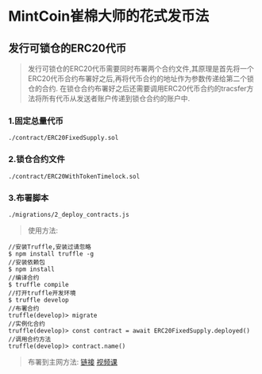 # MintCoin崔棉大师的花式发币法

## 发行可锁仓的ERC20代币
> 发行可锁仓的ERC20代币需要同时布署两个合约文件,其原理是首先将一个ERC20代币合约布署好之后,再将代币合约的地址作为参数传递给第二个锁仓的合约.
> 在锁仓合约布署好之后还需要调用ERC20代币合约的tracsfer方法将所有代币从发送者账户传递到锁仓合约的账户中.
### 1.固定总量代币
```
./contract/ERC20FixedSupply.sol
```
### 2.锁仓合约文件
```
./contract/ERC20WithTokenTimelock.sol
```
### 3.布署脚本
```
./migrations/2_deploy_contracts.js
```

> 使用方法:
```shell
//安装Truffle,安装过请忽略
$ npm install truffle -g 
//安装依赖包
$ npm install          
//编译合约  
$ truffle compile     
//打开truffle开发环境
$ truffle develop 
//布署合约
truffle(develop)> migrate 
//实例化合约
truffle(develop)> const contract = await ERC20FixedSupply.deployed() 
//调用合约方法
truffle(develop)> contract.name() 
```
> 布署到主网方法: [链接](https://github.com/Fankouzu/smart-contract/tree/master/Solidity%20Lesson%2003) [视频课](https://www.bilibili.com/video/BV1vJ41117ck/)
